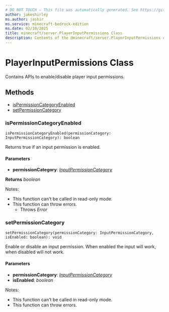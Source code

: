 ```yaml
---
# DO NOT TOUCH — This file was automatically generated. See https://github.com/mojang/minecraftapidocsgenerator to modify descriptions, examples, etc.
author: jakeshirley
ms.author: jashir
ms.service: minecraft-bedrock-edition
ms.date: 02/10/2025
title: minecraft/server.PlayerInputPermissions Class
description: Contents of the @minecraft/server.PlayerInputPermissions class.
---
```

# PlayerInputPermissions Class

Contains APIs to enable/disable player input permissions.

## Methods
- [isPermissionCategoryEnabled](#ispermissioncategoryenabled)
- [setPermissionCategory](#setpermissioncategory)

### **isPermissionCategoryEnabled**
`
isPermissionCategoryEnabled(permissionCategory: InputPermissionCategory): boolean
`

Returns true if an input permission is enabled.

#### **Parameters**
- **permissionCategory**: [*InputPermissionCategory*](InputPermissionCategory.md)

**Returns** *boolean*
  
Notes:
- This function can't be called in read-only mode.
- This function can throw errors.
  - Throws *Error*

### **setPermissionCategory**
`
setPermissionCategory(permissionCategory: InputPermissionCategory, isEnabled: boolean): void
`

Enable or disable an input permission. When enabled the input will work, when disabled will not work.

#### **Parameters**
- **permissionCategory**: [*InputPermissionCategory*](InputPermissionCategory.md)
- **isEnabled**: *boolean*
  
Notes:
- This function can't be called in read-only mode.
- This function can throw errors.
